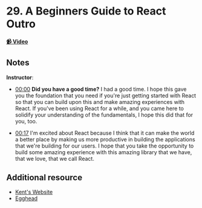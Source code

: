 # 29. A Beginners Guide to React Outro

#### [📹 Video](https://egghead.io/lessons/egghead-v2-29-a-beginners-guide-to-react-outro?pl=a-beginners-guide-to-react-v2-6c4d)

## Notes

**Instructor**:

- [00:00](https://egghead.io/lessons/egghead-v2-29-a-beginners-guide-to-react-outro?pl=a-beginners-guide-to-react-v2-6c4d#t=0) **Did you have a good time?** I had a good time. I hope this gave you the foundation that you need if you're just getting started with React so that you can build upon this and make amazing experiences with React. If you've been using React for a while, and you came here to solidify your understanding of the fundamentals, I hope this did that for you, too.

- [00:17](https://egghead.io/lessons/egghead-v2-29-a-beginners-guide-to-react-outro?pl=a-beginners-guide-to-react-v2-6c4d#t=17) I'm excited about React because I think that it can make the world a better place by making us more productive in building the applications that we're building for our users. I hope that you take the opportunity to build some amazing experience with this amazing library that we have, that we love, that we call React.

## Additional resource

- [Kent's Website](http://kentcdodds.com/)
- [Egghead](https://egghead.io/)

